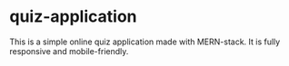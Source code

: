 # quiz-application
This is a simple online quiz application made with MERN-stack. It is fully responsive and mobile-friendly.
